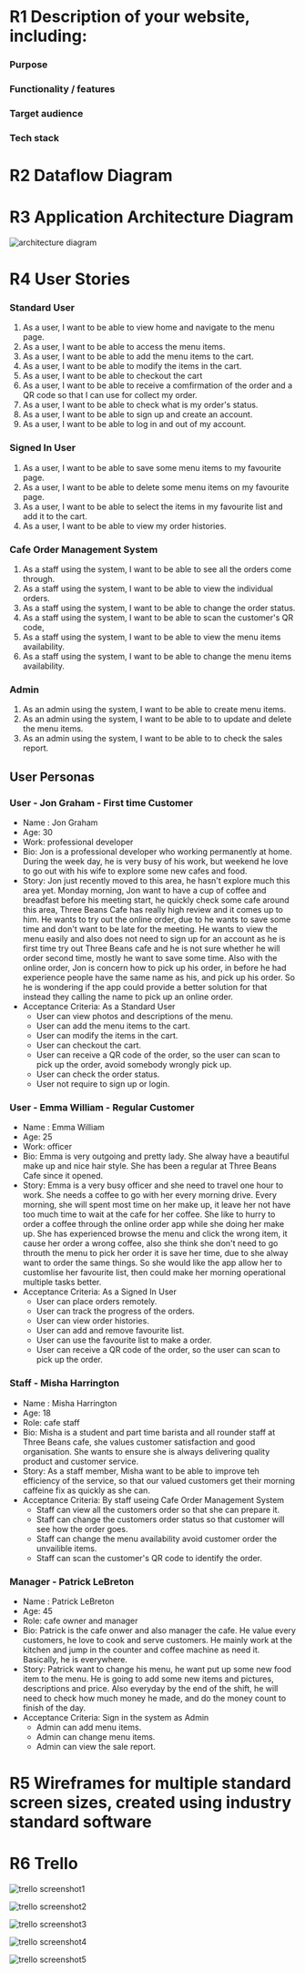 # R1 Description of your website, including:

### Purpose

### Functionality / features

### Target audience

### Tech stack

# R2 Dataflow Diagram

# R3 Application Architecture Diagram

![architecture diagram](./docs/architecture_diagram.png)

# R4 User Stories

### Standard User

1. As a user, I want to be able to view home and navigate to the menu page.
2. As a user, I want to be able to access the menu items.
3. As a user, I want to be able to add the menu items to the cart.
4. As a user, I want to be able to modify the items in the cart.
5. As a user, I want to be able to checkout the cart
6. As a user, I want to be able to receive a comfirmation of the order and a QR code so that I can use for collect my order.
7. As a user, I want to be able to check what is my order's status.
8. As a user, I want to be able to sign up and create an account.
9. As a user, I want to be able to log in and out of my account.

### Signed In User

1. As a user, I want to be able to save some menu items to my favourite page.
2. As a user, I want to be able to delete some menu items on my favourite page.
3. As a user, I want to be able to select the items in my favourite list and add it to the cart.
4. As a user, I want to be able to view my order histories.

### Cafe Order Management System

1. As a staff using the system, I want to be able to see all the orders come through.
2. As a staff using the system, I want to be able to view the individual orders.
3. As a staff using the system, I want to be able to change the order status.
4. As a staff using the system, I want to be able to scan the customer's QR code,
5. As a staff using the system, I want to be able to view the menu items availability.
6. As a staff using the system, I want to be able to change the menu items availability.

### Admin

1. As an admin using the system, I want to be able to create menu items.
2. As an admin using the system, I want to be able to to update and delete the menu items.
3. As an admin using the system, I want to be able to to check the sales report.

## User Personas

### User - Jon Graham - First time Customer

- Name : Jon Graham
- Age: 30
- Work: professional developer
- Bio: Jon is a professional developer who working permanently at home. During the week day, he is very busy of his work, but weekend he love to go out with his wife to explore some new cafes and food.
- Story: Jon just recently moved to this area, he hasn't explore much this area yet. Monday morning, Jon want to have a cup of coffee and breadfast before his meeting start, he quickly check some cafe around this area, Three Beans Cafe has really high review and it comes up to him. He wants to try out the online order, due to he wants to save some time and don't want to be late for the meeting. He wants to view the menu easily and also does not need to sign up for an account as he is first time try out Three Beans cafe and he is not sure whether he will order second time, mostly he want to save some time. Also with the online order, Jon is concern how to pick up his order, in before he had experience people have the same name as his, and pick up his order. So he is wondering if the app could provide a better solution for that instead they calling the name to pick up an online order.
- Acceptance Criteria: As a Standard User
  - User can view photos and descriptions of the menu.
  - User can add the menu items to the cart.
  - User can modify the items in the cart.
  - User can checkout the cart.
  - User can receive a QR code of the order, so the user can scan to pick up the order, avoid somebody wrongly pick up.
  - User can check the order status.
  - User not require to sign up or login.

### User - Emma William - Regular Customer

- Name : Emma William
- Age: 25
- Work: officer
- Bio: Emma is very outgoing and pretty lady. She alway have a beautiful make up and nice hair style. She has been a regular at Three Beans Cafe since it opened.
- Story: Emma is a very busy officer and she need to travel one hour to work. She needs a coffee to go with her every morning drive. Every morning, she will spent most time on her make up, it leave her not have too much time to wait at the cafe for her coffee. She like to hurry to order a coffee through the online order app while she doing her make up. She has experienced browse the menu and click the wrong item, it cause her order a wrong coffee, also she think she don't need to go throuth the menu to pick her order it is save her time, due to she alway want to order the same things. So she would like the app allow her to customlise her favourite list, then could make her morning operational multiple tasks better.
- Acceptance Criteria: As a Signed In User
  - User can place orders remotely.
  - User can track the progress of the orders.
  - User can view order histories.
  - User can add and remove favourite list.
  - User can use the favourite list to make a order.
  - User can receive a QR code of the order, so the user can scan to pick up the order.

### Staff - Misha Harrington

- Name : Misha Harrington
- Age: 18
- Role: cafe staff
- Bio: Misha is a student and part time barista and all rounder staff at Three Beans cafe, she values customer satisfaction and good organisation. She wants to ensure she is always delivering quality product and customer service.
- Story: As a staff member, Misha want to be able to improve teh efficiency of the service, so that our valued customers get their morning caffeine fix as quickly as she can.
- Acceptance Criteria: By staff useing Cafe Order Management System
  - Staff can view all the customers order so that she can prepare it.
  - Staff can change the customers order status so that customer will see how the order goes.
  - Staff can change the menu availability avoid customer order the unvailible items.
  - Staff can scan the customer's QR code to identify the order.

### Manager - Patrick LeBreton

- Name : Patrick LeBreton
- Age: 45
- Role: cafe owner and manager
- Bio: Patrick is the cafe onwer and also manager the cafe. He value every customers, he love to cook and serve customers. He mainly work at the kitchen and jump in the counter and coffee machine as need it. Basically, he is everywhere.
- Story: Patrick want to change his menu, he want put up some new food item to the menu. He is going to add some new items and pictures, descriptions and price. Also everyday by the end of the shift, he will need to check how much money he made, and do the money count to finish of the day.
- Acceptance Criteria: Sign in the system as Admin
  - Admin can add menu items.
  - Admin can change menu items.
  - Admin can view the sale report.

# R5 Wireframes for multiple standard screen sizes, created using industry standard software

# R6 Trello

![trello screenshot1](./docs/trello1.png)

![trello screenshot2](./docs/trello2.png)

![trello screenshot3](./docs/trello3.png)

![trello screenshot4](./docs/trello4.png)

![trello screenshot5](./docs/trello5.png)
